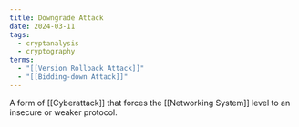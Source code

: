```yaml
---
title: Downgrade Attack
date: 2024-03-11
tags:
  - cryptanalysis
  - cryptography
terms:
  - "[[Version Rollback Attack]]"
  - "[[Bidding-down Attack]]"
---
```


A form of [[Cyberattack]] that forces the [[Networking System]] level to an insecure or weaker protocol.